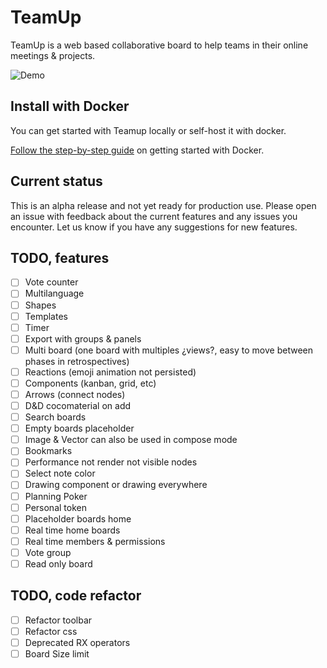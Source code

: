 # TeamUp

TeamUp is a web based collaborative board to help teams in their online meetings & projects.

![Demo](https://github.com/juanfran/team-up/blob/main/resources/demo-teamup-new.gif)

## Install with Docker

You can get started with Teamup locally or self-host it with docker.

[Follow the step-by-step guide](./INSTALL.md) on getting started with Docker.

## Current status

This is an alpha release and not yet ready for production use. Please open an issue with feedback about the current features and any issues you encounter. Let us know if you have any suggestions for new features.

## TODO, features

- [ ] Vote counter
- [ ] Multilanguage
- [ ] Shapes
- [ ] Templates
- [ ] Timer
- [ ] Export with groups & panels
- [ ] Multi board (one board with multiples ¿views?, easy to move between phases in retrospectives)
- [ ] Reactions (emoji animation not persisted)
- [ ] Components (kanban, grid, etc)
- [ ] Arrows (connect nodes)
- [ ] D&D cocomaterial on add
- [ ] Search boards
- [ ] Empty boards placeholder
- [ ] Image & Vector can also be used in compose mode
- [ ] Bookmarks
- [ ] Performance not render not visible nodes
- [ ] Select note color
- [ ] Drawing component or drawing everywhere
- [ ] Planning Poker
- [ ] Personal token
- [ ] Placeholder boards home
- [ ] Real time home boards
- [ ] Real time members & permissions
- [ ] Vote group
- [ ] Read only board

## TODO, code refactor

- [ ] Refactor toolbar
- [ ] Refactor css
- [ ] Deprecated RX operators
- [ ] Board Size limit
